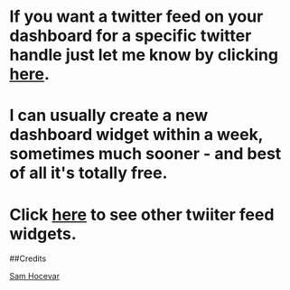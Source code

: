 # If you want a twitter feed on your dashboard for a specific twitter handle just let me know by clicking [here](http://www.bbc.co.uk).

# I can usually create a new dashboard widget within a week, sometimes much sooner - and best of all it's **totally** free. 

# Click [here](https://marketplace.visualstudio.com/search?term=trevellick&target=VSTS&category=All%20categories&sortBy=Relevance) to see other twiiter feed widgets.


##Credits

[Sam Hocevar](http://www.wtfpl.net/)
